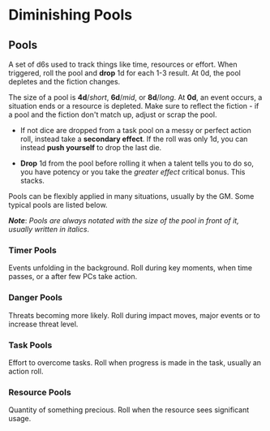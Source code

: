 # Diminishing Pools

## Pools

A set of d6s used to track things like time, resources or effort. When triggered, roll the pool and **drop** 1d for each 1-3 result. At 0d, the pool depletes and the fiction changes.

The size of a pool is **4d**/_short_, **6d**/_mid_, or **8d**/_long_. At **0d**, an event occurs, a situation ends or a resource is depleted. Make sure to reflect the fiction - if a pool and the fiction don't match up, adjust or scrap the pool.

- If not dice are dropped from a task pool on a messy or perfect action roll, instead take a **secondary effect**. If the roll was only 1d, you can instead **push yourself** to drop the last die.

- **Drop** 1d from the pool before rolling it when a talent tells you to do so, you have potency or you take the _greater effect_ critical bonus. This stacks.

Pools can be flexibly applied in many situations, usually by the GM. Some typical pools are listed below.

**_Note_**: _Pools are always notated with the size of the pool in front of it, usually written in italics_.

### Timer Pools

Events unfolding in the background. Roll during key moments, when time passes, or a after few PCs take action.

### Danger Pools

Threats becoming more likely. Roll during impact moves, major events or to increase threat level.

### Task Pools

Effort to overcome tasks. Roll when progress is made in the task, usually an action roll.

### Resource Pools

Quantity of something precious. Roll when the resource sees significant usage.

